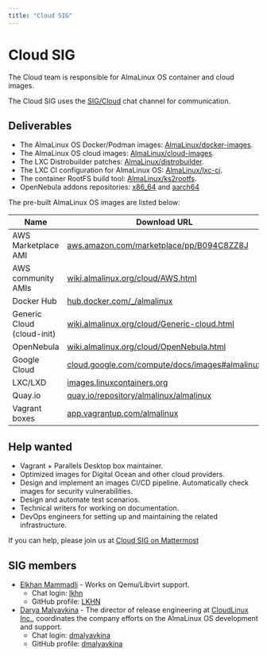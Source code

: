 ```yaml
---
title: "Cloud SIG"
---
```

# Cloud SIG

The Cloud team is responsible for AlmaLinux OS container and cloud images.

The Cloud SIG uses the [SIG/Cloud](https://chat.almalinux.org/almalinux/channels/sigcloud)
chat channel for communication.


## Deliverables

* The AlmaLinux OS Docker/Podman images:
  [AlmaLinux/docker-images](https://github.com/AlmaLinux/docker-images).
* The AlmaLinux OS cloud images:
  [AlmaLinux/cloud-images](https://github.com/AlmaLinux/cloud-images).
* The LXC Distrobuilder patches:
  [AlmaLinux/distrobuilder](https://github.com/AlmaLinux/distrobuilder).
* The LXC CI configuration for AlmaLinux OS:
  [AlmaLinux/lxc-ci](https://github.com/AlmaLinux/lxc-ci).
* The container RootFS build tool:
  [AlmaLinux/ks2rootfs](https://github.com/AlmaLinux/ks2rootfs).
* OpenNebula addons repositories: 
  [x86_64](https://repo.almalinux.org/almalinux/8/extras/x86_64/os/Packages/almalinux-release-opennebula-addons-1-1.el8.noarch.rpm) and [aarch64](https://repo.almalinux.org/almalinux/8/extras/aarch64/os/Packages/almalinux-release-opennebula-addons-1-1.el8.noarch.rpm)



The pre-built AlmaLinux OS images are listed below:

|            Name            |                             Download URL                            |
| -------------------------- | ------------------------------------------------------------------- |
| AWS Marketplace AMI        | [aws.amazon.com/marketplace/pp/B094C8ZZ8J](https://aws.amazon.com/marketplace/pp/B094C8ZZ8J) |
| AWS community AMIs         | [wiki.almalinux.org/cloud/AWS.html](https://wiki.almalinux.org/cloud/AWS.html) |
| Docker Hub                 | [hub.docker.com/_/almalinux](https://hub.docker.com/_/almalinux) |
| Generic Cloud (cloud-init) | [wiki.almalinux.org/cloud/Generic-cloud.html](https://wiki.almalinux.org/cloud/Generic-cloud.html) |
| OpenNebula                 | [wiki.almalinux.org/cloud/OpenNebula.html](https://wiki.almalinux.org/cloud/OpenNebula.html) |
| Google Cloud               | [cloud.google.com/compute/docs/images#almalinux](https://cloud.google.com/compute/docs/images#almalinux) |
| LXC/LXD                    | [images.linuxcontainers.org](https://images.linuxcontainers.org) |
| Quay.io                    | [quay.io/repository/almalinux/almalinux](https://quay.io/repository/almalinux/almalinux) |
| Vagrant boxes              | [app.vagrantup.com/almalinux](https://app.vagrantup.com/almalinux/) |


## Help wanted

* Vagrant + Parallels Desktop box maintainer.
* Optimized images for Digital Ocean and other cloud providers.
* Design and implement an images CI/CD pipeline. Automatically check images
  for security vulnerabilities.
* Design and automate test scenarios.
* Technical writers for working on documentation.
* DevOps engineers for setting up and maintaining the related infrastructure.

If you can help, please join us at [Cloud SIG on Mattermost](https://chat.almalinux.org/almalinux/channels/sigcloud) 


## SIG members

* [Elkhan Mammadli](mailto:elkhan.mammadli@protonmail.com) - Works on Qemu/Libvirt support.
  * Chat login: [lkhn](https://chat.almalinux.org/almalinux/messages/@lkhn)
  * GitHub profile: [LKHN](https://github.com/LKHN)
* [Darya Malyavkina](mailto:dmalyavkina@almalinux.org) - The director of release
  engineering at [CloudLinux Inc.](https://cloudlinux.com/), coordinates the
  company efforts on the AlmaLinux OS development and support.
  * Chat login: [dmalyavkina](https://chat.almalinux.org/almalinux/messages/@dmalyavkina)
  * GitHub profile: [dmalyavkina](https://github.com/dmalyavkina)
